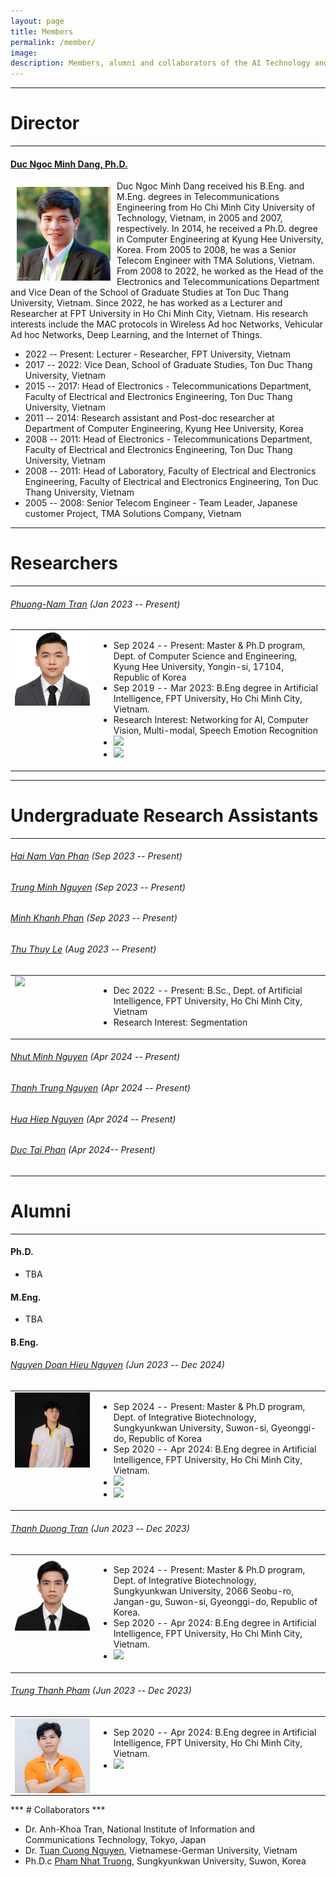 ```yaml
---
layout: page
title: Members
permalink: /member/
image: 
description: Members, alumni and collaborators of the AI Technology and Application Research Lab at the FPT University, Ho Chi Minh Campus
---
```



***
# Director
***

#### [Duc Ngoc Minh Dang, Ph.D.](/member/dnmduc)

<img align="left" src="/images/Members/Director/avatar.jpg" style="width : 150px; height : 150px; margin : 10px">

Duc Ngoc Minh Dang received his B.Eng. and M.Eng. degrees in Telecommunications Engineering from Ho Chi Minh City University of Technology, Vietnam, in 2005 and 2007, respectively. In 2014, he received a Ph.D. degree in Computer Engineering at Kyung Hee University, Korea. From 2005 to 2008, he was a Senior Telecom Engineer with TMA Solutions, Vietnam. From 2008 to 2022, he worked as the Head of the Electronics and Telecommunications Department and Vice Dean of the School of Graduate Studies at Ton Duc Thang University, Vietnam. Since 2022, he has worked as a Lecturer and Researcher at FPT University in Ho Chi Minh City, Vietnam. His research interests include the MAC protocols in Wireless Ad hoc Networks, Vehicular Ad hoc Networks, Deep Learning, and the Internet of Things.

* 2022 -- Present: Lecturer - Researcher, FPT University, Vietnam
* 2017 -- 2022: Vice Dean, School of Graduate Studies, Ton Duc Thang University, Vietnam
* 2015 -- 2017: Head of Electronics - Telecommunications Department, Faculty of Electrical and Electronics Engineering, Ton Duc Thang University, Vietnam
* 2011 -- 2014: Research assistant and Post-doc researcher at Department of Computer Engineering, Kyung Hee University, Korea
* 2008 -- 2011: Head of Electronics - Telecommunications Department, Faculty of Electrical and Electronics Engineering, Ton Duc Thang University, Vietnam
* 2008 -- 2011: Head of Laboratory, Faculty of Electrical and Electronics Engineering, Faculty of Electrical and Electronics Engineering, Ton Duc Thang University, Vietnam 
* 2005 -- 2008: Senior Telecom Engineer - Team Leader, Japanese customer Project, TMA Solutions Company, Vietnam

***
# Researchers
***

###### [Phuong-Nam Tran](/member/tpnam) (Jan 2023 -- Present)

<table border="0">  
	<tr valign="top">
		<td width="120"><img align="left" width="150px" margin="10px" src="/images/Members/Researchers/tpnam/avatar.jpg"/></td>  
		<td><ul>
			<li>Sep 2024 -- Present: Master & Ph.D program, Dept. of Computer Science and Engineering, Kyung Hee University, Yongin-si, 17104, Republic of Korea</li>
            <li>Sep 2019 -- Mar 2023: B.Eng degree in Artificial Intelligence, FPT University, Ho Chi Minh City, Vietnam.</li>
			<li>Research Interest: Networking for AI, Computer Vision, Multi-modal, Speech Emotion Recognition</li>				
			<li><a href="https://github.com/tpnam0901"><img src="https://img.shields.io/badge/GitHub-181717?style=flat-square&logo=GitHub"></a></li>
			<li><a href="https://tpnam0901.github.io"><img src="https://img.shields.io/badge/-Personal%20Page-0C2E86?style=flat-square&logo=%2Fe%2F&logoColor=FFFFFF"></a></li>
		</ul></td>
	</tr>
</table>

***
# Undergraduate Research Assistants
***

###### [Hai Nam Van Phan](https://aita-lab.github.io/member/pvhnam) (Sep 2023 -- Present)

###### [Trung Minh Nguyen](https://aita-lab.github.io/member/nmtrung) (Sep 2023 -- Present)

###### [Minh Khanh Phan](https://aita-lab.github.io/member/pmkhanh) (Sep 2023 -- Present)

###### [Thu Thuy Le](/member/ltthuy) (Aug 2023 -- Present)
<table border="0">  
	<tr valign="top">
		<td width="120"><img align="left" width="100px" margin="10px" src="https://aita-lab.github.io/images/ThuyLe.jpg"/></td>  
		<td><ul>
			<li>Dec 2022 -- Present: B.Sc., Dept. of Artificial Intelligence, FPT University, Ho Chi Minh City, Vietnam</li>		
			<li>Research Interest: Segmentation</li>			
		</ul></td>
	</tr>
</table>

###### [Nhut Minh Nguyen](https://aita-lab.github.io/member/nmnhut) (Apr 2024 -- Present)

###### [Thanh Trung Nguyen](https://aita-lab.github.io/member/nttrung) (Apr 2024 -- Present)

###### [Hua Hiep Nguyen](https://aita-lab.github.io/member/nhhiep) (Apr 2024 -- Present)

###### [Duc Tai Phan](https://aita-lab.github.io/member/pdtai) (Apr 2024-- Present)

***
# Alumni
***

#### Ph.D.

* TBA

#### M.Eng.

* TBA

#### B.Eng.

###### [Nguyen Doan Hieu Nguyen](/member/ndhieunguyen) (Jun 2023 -- Dec 2024)

<table border="0">  
	<tr valign="top">
		<td width="120"><img align="left" width="150px" margin="10px" src="/images/Members/Alumni/ndhieunguyen/avatar.jpg"/></td>  
		<td><ul>
			<li>Sep 2024 -- Present: Master & Ph.D program, Dept. of Integrative Biotechnology, Sungkyunkwan University, Suwon-si, Gyeonggi-do, Republic of Korea</li>
            <li>Sep 2020 -- Apr 2024: B.Eng degree in Artificial Intelligence, FPT University, Ho Chi Minh City, Vietnam.</li>		
			<li><a href="https://github.com/ndhieunguyen"><img src="https://img.shields.io/badge/GitHub-181717?style=flat-square&logo=GitHub"></a></li>
			<li><a href="https://ndhieunguyen.github.io"><img src="https://img.shields.io/badge/-Personal%20Page-0C2E86?style=flat-square&logo=%2Fe%2F&logoColor=FFFFFF"></a></li>
		</ul></td>
	</tr>
</table>

###### [Thanh Duong Tran](https://aita-lab.github.io/member/ttduong) (Jun 2023 -- Dec 2023)
<table border="0">  
	<tr valign="top">
		<td width="120"><img align="left" width="150px" margin="10px" src="/images/Members/Alumni/ttduong/avatar.jpg"/></td>  
		<td><ul>
			<li>Sep 2024 -- Present: Master & Ph.D program, Dept. of Integrative Biotechnology, Sungkyunkwan University, 2066 Seobu-ro, Jangan-gu, Suwon-si, Gyeonggi-do, Republic of Korea.</li>
            <li>Sep 2020 -- Apr 2024: B.Eng degree in Artificial Intelligence, FPT University, Ho Chi Minh City, Vietnam.</li>		
			<li><a href="https://duongttr.github.io/"><img src="https://img.shields.io/badge/-Personal%20Page-0C2E86?style=flat-square&logo=%2Fe%2F&logoColor=FFFFFF"></a></li>
		</ul></td>
	</tr>
</table>

###### [Trung Thanh Pham](/member/pttrung) (Jun 2023 -- Dec 2023)

<table border="0">  
	<tr valign="top">
		<td width="120"><img align="left" width="150px" margin="10px" src="/images/Members/Alumni/pttrung/avatar.jpg"/></td>  
		<td><ul>
            <li>Sep 2020 -- Apr 2024: B.Eng degree in Artificial Intelligence, FPT University, Ho Chi Minh City, Vietnam.</li>		
			<li><a href="https://github.com/KevinRoller"><img src="https://img.shields.io/badge/GitHub-181717?style=flat-square&logo=GitHub"></a></li>
		</ul></td>
	</tr>
</table>
***
# Collaborators
***

* Dr. Anh-Khoa Tran, National Institute of Information and Communications Technology, Tokyo, Japan
* Dr. [Tuan Cuong Nguyen](https://ntcuong2103.github.io/), Vietnamese-German University, Vietnam
* Ph.D.c [Pham Nhat Truong](https://nhattruongpham.github.io/), Sungkyunkwan University, Suwon, Korea



